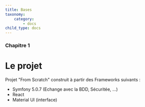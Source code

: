 ```yaml
---
title: Bases
taxonomy:
    category:
        - docs
child_type: docs
---
```


### Chapitre 1

# Le projet

Projet "From Scratch" construit à partir des Frameworks suivants :  
- Symfony 5.0.7 (Echange avec la BDD, Sécuritée, ...)
- React
- Material UI (interface)

